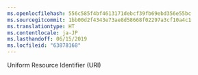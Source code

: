 ```yaml
---
ms.openlocfilehash: 556c585f4bf4613171debcf39fb69ebd356e55bc
ms.sourcegitcommit: 1bb00d2f4343e73ae8d58668f02297a3cf10a4c1
ms.translationtype: HT
ms.contentlocale: ja-JP
ms.lasthandoff: 06/15/2019
ms.locfileid: "63878168"
---
```

Uniform Resource Identifier (URI)